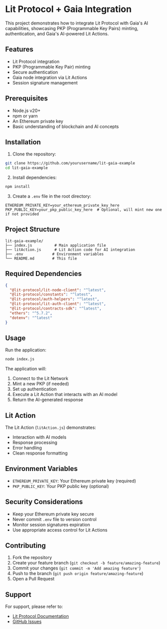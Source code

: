 # Lit Protocol + Gaia Integration

This project demonstrates how to integrate Lit Protocol with Gaia's AI capabilities, showcasing PKP (Programmable Key Pairs) minting, authentication, and Gaia's AI-powered Lit Actions.

## Features

- Lit Protocol integration
- PKP (Programmable Key Pair) minting
- Secure authentication
- Gaia node integration via Lit Actions
- Session signature management

## Prerequisites

- Node.js v20+
- npm or yarn
- An Ethereum private key
- Basic understanding of blockchain and AI concepts

## Installation

1. Clone the repository:
```bash
git clone https://github.com/yourusername/lit-gaia-example
cd lit-gaia-example
```

2. Install dependencies:
```bash
npm install
```

3. Create a `.env` file in the root directory:
```env
ETHEREUM_PRIVATE_KEY=your_ethereum_private_key_here
PKP_PUBLIC_KEY=your_pkp_public_key_here  # Optional, will mint new one if not provided
```

## Project Structure

```
lit-gaia-example/
├── index.js          # Main application file
├── litAction.js      # Lit Action code for AI integration
├── .env             # Environment variables
└── README.md        # This file
```

## Required Dependencies

```json
{
  "@lit-protocol/lit-node-client": "^latest",
  "@lit-protocol/constants": "^latest",
  "@lit-protocol/auth-helpers": "^latest",
  "@lit-protocol/lit-auth-client": "^latest",
  "@lit-protocol/contracts-sdk": "^latest",
  "ethers": "^5.7.2",
  "dotenv": "^latest"
}
```

## Usage

Run the application:
```bash
node index.js
```

The application will:
1. Connect to the Lit Network
2. Mint a new PKP (if needed)
3. Set up authentication
4. Execute a Lit Action that interacts with an AI model
5. Return the AI-generated response

## Lit Action

The Lit Action (`litAction.js`) demonstrates:
- Interaction with AI models
- Response processing
- Error handling
- Clean response formatting

## Environment Variables

- `ETHEREUM_PRIVATE_KEY`: Your Ethereum private key (required)
- `PKP_PUBLIC_KEY`: Your PKP public key (optional)

## Security Considerations

- Keep your Ethereum private key secure
- Never commit `.env` file to version control
- Monitor session signatures expiration
- Use appropriate access control for Lit Actions

## Contributing

1. Fork the repository
2. Create your feature branch (`git checkout -b feature/amazing-feature`)
3. Commit your changes (`git commit -m 'Add amazing feature'`)
4. Push to the branch (`git push origin feature/amazing-feature`)
5. Open a Pull Request

## Support

For support, please refer to:
- [Lit Protocol Documentation](https://developer.litprotocol.com/)
- [GitHub Issues](https://github.com/harishkotra/lit-gaia-example/issues)